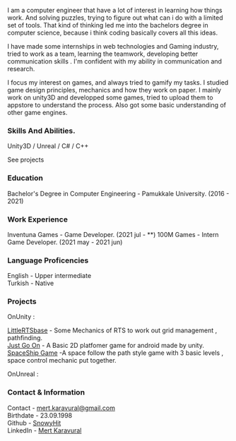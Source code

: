 
I am a computer engineer that have a lot of interest in learning how things work. And solving puzzles, trying to figure out what can i do with a limited set of tools. That kind of thinking led me into the bachelors degree in computer science, because i think coding basically covers all this ideas.  

I have made some internships in web technologies and Gaming industry, tried to work as a team, learning the teamwork, developing better communication skills . I'm confident with my ability in communication and research.   

I focus my interest on games, and always tried to gamify my tasks. I studied game design principles, mechanics and how they work on paper. I mainly work on unity3D and developped some games, tried to upload them to appstore to understand the process. Also got some basic understanding of other game engines.

### Skills And Abilities.

Unity3D / Unreal / C# / C++

See projects

### Education

Bachelor's Degree in Computer Engineering - Pamukkale University. (2016 - 2021)    

### Work Experience

Inventuna Games - Game Developer. (2021 jul - **) 
100M Games - Intern Game Developer. (2021 may - 2021 jun)       

### Language Proficencies

English - Upper intermediate   
Turkish - Native

### Projects

OnUnity :

[LittleRTSbase](https://github.com/SnowyHit/LittleRTS "Show me the code") - Some Mechanics of RTS to work out grid management , pathfinding.  
[Just Go On](https://github.com/SnowyHit/Just-Go-On "Show me the code") - A Basic 2D platfomer game for android made by unity.   
[SpaceShip Game](https://github.com/SnowyHit/SpaceShip "Show me the code") -A space follow the path style game with 3 basic levels , space control mechanic put together.

OnUnreal : 


### Contact & Information

Contact - mert.karavural@gmail.com    
Birthdate - 23.09.1998  
Github - [SnowyHit](https://github.com/SnowyHit)  
LinkedIn - [Mert Karavural](https://www.linkedin.com/in/mert-karavural-0ba823206/)


